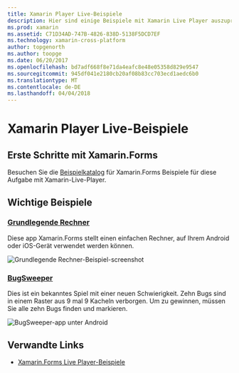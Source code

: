 ```yaml
---
title: Xamarin Player Live-Beispiele
description: Hier sind einige Beispiele mit Xamarin Live Player auszuprobieren.
ms.prod: xamarin
ms.assetid: C71D34AD-747B-4826-838D-5138F5DCD7EF
ms.technology: xamarin-cross-platform
author: topgenorth
ms.author: toopge
ms.date: 06/20/2017
ms.openlocfilehash: bd7adf668f8e71da4eafc8e48e05358d829e9547
ms.sourcegitcommit: 945df041e2180cb20af08b83cc703ecd1aedc6b0
ms.translationtype: MT
ms.contentlocale: de-DE
ms.lasthandoff: 04/04/2018
---
```

# <a name="xamarin-live-player-samples"></a>Xamarin Player Live-Beispiele

## <a name="get-started-with-xamarinforms"></a>Erste Schritte mit Xamarin.Forms

Besuchen Sie die [Beispielkatalog](https://developer.xamarin.com/samples/xamarin-live-player/all/) für Xamarin.Forms Beispiele für diese Aufgabe mit Xamarin-Live-Player.

## <a name="featured-samples"></a>Wichtige Beispiele

### <a name="basic-calculatorhttpsdeveloperxamarincomsamplesmobileliveplayerbasiccalculator"></a>[Grundlegende Rechner](https://developer.xamarin.com/samples/mobile/LivePlayer/BasicCalculator/)

Diese app Xamarin.Forms stellt einen einfachen Rechner, auf Ihrem Android oder iOS-Gerät verwendet werden können.

![Grundlegende Rechner-Beispiel-screenshot](samples-images/basic-calculator-sml.png)

### <a name="bugsweeperhttpsdeveloperxamarincomsamplesmobileliveplayerbugsweeperlp"></a>[BugSweeper](https://developer.xamarin.com/samples/mobile/LivePlayer/BugSweeperLP/)

Dies ist ein bekanntes Spiel mit einer neuen Schwierigkeit. Zehn Bugs sind in einem Raster aus 9 mal 9 Kacheln verborgen. Um zu gewinnen, müssen Sie alle zehn Bugs finden und markieren.

![BugSweeper-app unter Android](samples-images/bugsweeper-sml.png)



## <a name="related-links"></a>Verwandte Links

- [Xamarin.Forms Live Player-Beispiele](https://developer.xamarin.com/samples/xamarin-live-player/all/)
